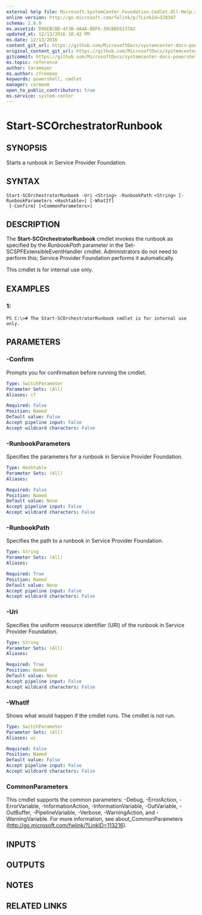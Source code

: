 ```yaml
---
external help file: Microsoft.SystemCenter.Foundation.Cmdlet.dll-Help.xml
online version: http://go.microsoft.com/fwlink/p/?LinkId=328347
schema: 2.0.0
ms.assetid: D96EBCBD-4F3B-4A4A-8DF6-39CB8E6137A2
updated_at: 12/13/2016 10:42 PM
ms.date: 12/13/2016
content_git_url: https://github.com/MicrosoftDocs/systemcenter-docs-powershell/blob/master/systemcenter-cmdlets/ServiceProviderFoundation/v1/Start-SCOrchestratorRunbook.md
original_content_git_url: https://github.com/MicrosoftDocs/systemcenter-docs-powershell/blob/master/systemcenter-cmdlets/ServiceProviderFoundation/v1/Start-SCOrchestratorRunbook.md
gitcommit: https://github.com/MicrosoftDocs/systemcenter-docs-powershell/blob/ea9507ac2178040476af5407227db8cb97701ea9/systemcenter-cmdlets/ServiceProviderFoundation/v1/Start-SCOrchestratorRunbook.md
ms.topic: reference
author: tarameyer
ms.author: cfreeman
keywords: powershell, cmdlet
manager: carmonm
open_to_public_contributors: true
ms.service: system-center
---
```


# Start-SCOrchestratorRunbook

## SYNOPSIS
Starts a runbook in Service Provider Foundation.

## SYNTAX

```
Start-SCOrchestratorRunbook -Uri <String> -RunbookPath <String> [-RunbookParameters <Hashtable>] [-WhatIf]
 [-Confirm] [<CommonParameters>]
```

## DESCRIPTION
The **Start-SCOrchestratorRunbook** cmdlet invokes the runbook as specified by the *RunbookPath* parameter in the Set-SCSPFExtensibleEventHandler cmdlet.
Administrators do not need to perform this; Service Provider Foundation performs it automatically.

This cmdlet is for internal use only.

## EXAMPLES

### 1:
```
PS C:\># The Start-SCOrchestratorRunbook cmdlet is for internal use only.
```

## PARAMETERS

### -Confirm
Prompts you for confirmation before running the cmdlet.

```yaml
Type: SwitchParameter
Parameter Sets: (All)
Aliases: cf

Required: False
Position: Named
Default value: False
Accept pipeline input: False
Accept wildcard characters: False
```

### -RunbookParameters
Specifies the parameters for a runbook in Service Provider Foundation.

```yaml
Type: Hashtable
Parameter Sets: (All)
Aliases: 

Required: False
Position: Named
Default value: None
Accept pipeline input: False
Accept wildcard characters: False
```

### -RunbookPath
Specifies the path to a runbook in Service Provider Foundation.

```yaml
Type: String
Parameter Sets: (All)
Aliases: 

Required: True
Position: Named
Default value: None
Accept pipeline input: False
Accept wildcard characters: False
```

### -Uri
Specifies the uniform resource identifier (URI) of the runbook in Service Provider Foundation.

```yaml
Type: String
Parameter Sets: (All)
Aliases: 

Required: True
Position: Named
Default value: None
Accept pipeline input: False
Accept wildcard characters: False
```

### -WhatIf
Shows what would happen if the cmdlet runs.
The cmdlet is not run.

```yaml
Type: SwitchParameter
Parameter Sets: (All)
Aliases: wi

Required: False
Position: Named
Default value: False
Accept pipeline input: False
Accept wildcard characters: False
```

### CommonParameters
This cmdlet supports the common parameters: -Debug, -ErrorAction, -ErrorVariable, -InformationAction, -InformationVariable, -OutVariable, -OutBuffer, -PipelineVariable, -Verbose, -WarningAction, and -WarningVariable. For more information, see about_CommonParameters (http://go.microsoft.com/fwlink/?LinkID=113216).

## INPUTS

## OUTPUTS

## NOTES

## RELATED LINKS


